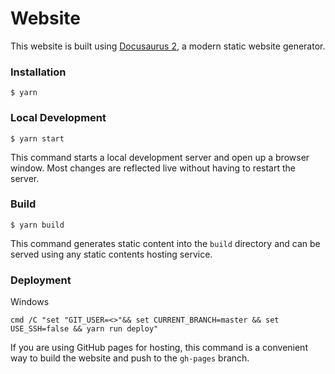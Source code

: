 # Website

This website is built using [Docusaurus 2](https://v2.docusaurus.io/), a modern static website generator.

### Installation

```
$ yarn
```

### Local Development

```
$ yarn start
```

This command starts a local development server and open up a browser window. Most changes are reflected live without having to restart the server.

### Build

```
$ yarn build
```

This command generates static content into the `build` directory and can be served using any static contents hosting service.

### Deployment

Windows

```
cmd /C "set "GIT_USER=<>"&& set CURRENT_BRANCH=master && set USE_SSH=false && yarn run deploy"
```

If you are using GitHub pages for hosting, this command is a convenient way to build the website and push to the `gh-pages` branch.
